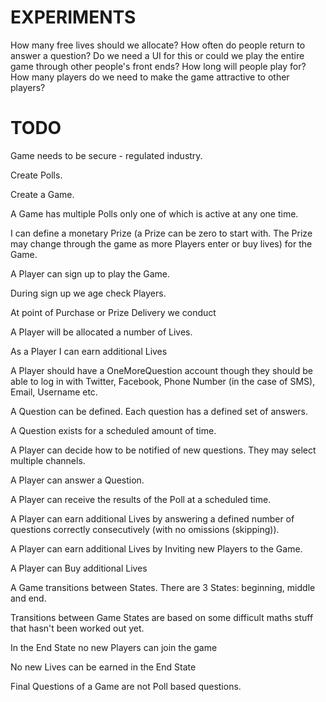 EXPERIMENTS
====

How many free lives should we allocate?
How often do people return to answer a question?
Do we need a UI for this or could we play the entire game through other people's front ends?
How long will people play for?
How many players do we need to make the game attractive to other players?

TODO
====

Game needs to be secure - regulated industry.

Create Polls.

Create a Game.

A Game has multiple Polls only one of which is active at any one time.

I can define a monetary Prize (a Prize can be zero to start with. The Prize may change through the game as more Players enter or buy lives) for the Game.

A Player can sign up to play the Game.

During sign up we age check Players.

At point of Purchase or Prize Delivery we conduct 

A Player will be allocated a number of Lives.

As a Player I can earn additional Lives

A Player should have a OneMoreQuestion account though they should be able to log in with Twitter, Facebook, Phone Number (in the case of SMS), Email, Username etc.

A Question can be defined. Each question has a defined set of answers.

A Question exists for a scheduled amount of time.

A Player can decide how to be notified of new questions. They may select multiple channels.

A Player can answer a Question.

A Player can receive the results of the Poll at a scheduled time.

A Player can earn additional Lives by answering a defined number of questions correctly consecutively (with no omissions (skipping)).

A Player can earn additional Lives by Inviting new Players to the Game.

A Player can Buy additional Lives

A Game transitions between States. There are 3 States: beginning, middle and end.

Transitions between Game States are based on some difficult maths stuff that hasn't been worked out yet.

In the End State no new Players can join the game

No new Lives can be earned in the End State

Final Questions of a Game are not Poll based questions.